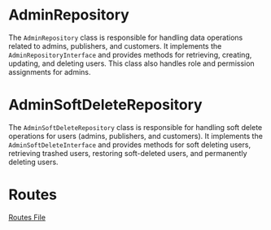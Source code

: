 # AdminRepository

The `AdminRepository` class is responsible for handling data operations related to admins, publishers, and customers. It implements the `AdminRepositoryInterface` and provides methods for retrieving, creating, updating, and deleting users. This class also handles role and permission assignments for admins.

# AdminSoftDeleteRepository

The `AdminSoftDeleteRepository` class is responsible for handling soft delete operations for users (admins, publishers, and customers). It implements the `AdminSoftDeleteInterface` and provides methods for soft deleting users, retrieving trashed users, restoring soft-deleted users, and permanently deleting users.

# Routes

[Routes File](https://github.com/HeshamAdel0007/BookStore/blob/main/Modules/Admin/routes)

